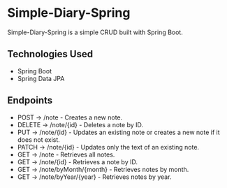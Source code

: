 # Simple-Diary-Spring 
Simple-Diary-Spring is a simple CRUD built with Spring Boot.

## Technologies Used
- Spring Boot
- Spring Data JPA

## Endpoints
- POST -> /note - Creates a new note.
- DELETE -> /note/{id} - Deletes a note by ID.
- PUT -> /note/{id} - Updates an existing note or creates a new note if it does not exist.
- PATCH -> /note/{id} - Updates only the text of an existing note.
- GET -> /note - Retrieves all notes.
- GET -> /note/{id} - Retrieves a note by ID.
- GET -> /note/byMonth/{month} - Retrieves notes by month.
- GET -> /note/byYear/{year} - Retrieves notes by year.
